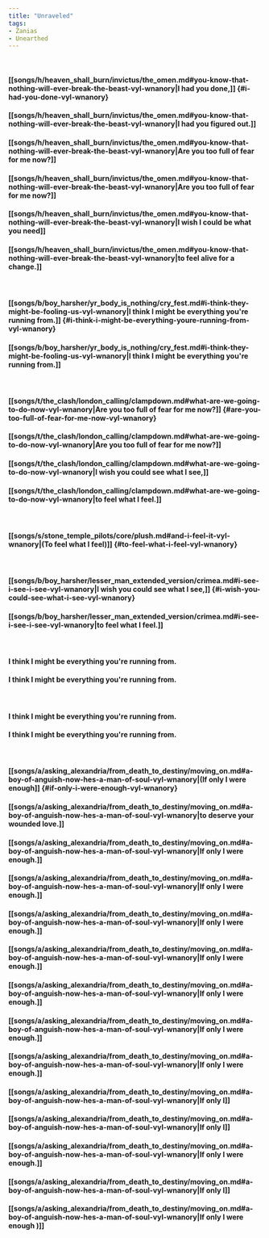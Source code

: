 ```yaml
---
title: "Unraveled"
tags:
- Zanias
- Unearthed
---
```

&nbsp;
#### [[songs/h/heaven_shall_burn/invictus/the_omen.md#you-know-that-nothing-will-ever-break-the-beast-vyl-wnanory|I had you done,]] {#i-had-you-done-vyl-wnanory}
#### [[songs/h/heaven_shall_burn/invictus/the_omen.md#you-know-that-nothing-will-ever-break-the-beast-vyl-wnanory|I had you figured out.]]
#### [[songs/h/heaven_shall_burn/invictus/the_omen.md#you-know-that-nothing-will-ever-break-the-beast-vyl-wnanory|Are you too full of fear for me now?]]
#### [[songs/h/heaven_shall_burn/invictus/the_omen.md#you-know-that-nothing-will-ever-break-the-beast-vyl-wnanory|Are you too full of fear for me now?]]
#### [[songs/h/heaven_shall_burn/invictus/the_omen.md#you-know-that-nothing-will-ever-break-the-beast-vyl-wnanory|I wish I could be what you need]]
#### [[songs/h/heaven_shall_burn/invictus/the_omen.md#you-know-that-nothing-will-ever-break-the-beast-vyl-wnanory|to feel alive for a change.]]
&nbsp;
#### [[songs/b/boy_harsher/yr_body_is_nothing/cry_fest.md#i-think-they-might-be-fooling-us-vyl-wnanory|I think I might be everything you're running from.]] {#i-think-i-might-be-everything-youre-running-from-vyl-wnanory}
#### [[songs/b/boy_harsher/yr_body_is_nothing/cry_fest.md#i-think-they-might-be-fooling-us-vyl-wnanory|I think I might be everything you're running from.]]
&nbsp;
#### [[songs/t/the_clash/london_calling/clampdown.md#what-are-we-going-to-do-now-vyl-wnanory|Are you too full of fear for me now?]] {#are-you-too-full-of-fear-for-me-now-vyl-wnanory}
#### [[songs/t/the_clash/london_calling/clampdown.md#what-are-we-going-to-do-now-vyl-wnanory|Are you too full of fear for me now?]]
#### [[songs/t/the_clash/london_calling/clampdown.md#what-are-we-going-to-do-now-vyl-wnanory|I wish you could see what I see,]]
#### [[songs/t/the_clash/london_calling/clampdown.md#what-are-we-going-to-do-now-vyl-wnanory|to feel what I feel.]]
&nbsp;
#### [[songs/s/stone_temple_pilots/core/plush.md#and-i-feel-it-vyl-wnanory|(To feel what I feel)]] {#to-feel-what-i-feel-vyl-wnanory}
&nbsp;
#### [[songs/b/boy_harsher/lesser_man_extended_version/crimea.md#i-see-i-see-i-see-vyl-wnanory|I wish you could see what I see,]] {#i-wish-you-could-see-what-i-see-vyl-wnanory}
#### [[songs/b/boy_harsher/lesser_man_extended_version/crimea.md#i-see-i-see-i-see-vyl-wnanory|to feel what I feel.]]
&nbsp;
#### I think I might be everything you're running from.
#### I think I might be everything you're running from.
&nbsp;
#### I think I might be everything you're running from.
#### I think I might be everything you're running from.
&nbsp;
#### [[songs/a/asking_alexandria/from_death_to_destiny/moving_on.md#a-boy-of-anguish-now-hes-a-man-of-soul-vyl-wnanory|(If only I were enough]] {#if-only-i-were-enough-vyl-wnanory}
#### [[songs/a/asking_alexandria/from_death_to_destiny/moving_on.md#a-boy-of-anguish-now-hes-a-man-of-soul-vyl-wnanory|to deserve your wounded love.]]
#### [[songs/a/asking_alexandria/from_death_to_destiny/moving_on.md#a-boy-of-anguish-now-hes-a-man-of-soul-vyl-wnanory|If only I were enough.]]
#### [[songs/a/asking_alexandria/from_death_to_destiny/moving_on.md#a-boy-of-anguish-now-hes-a-man-of-soul-vyl-wnanory|If only I were enough.]]
#### [[songs/a/asking_alexandria/from_death_to_destiny/moving_on.md#a-boy-of-anguish-now-hes-a-man-of-soul-vyl-wnanory|If only I were enough.]]
#### [[songs/a/asking_alexandria/from_death_to_destiny/moving_on.md#a-boy-of-anguish-now-hes-a-man-of-soul-vyl-wnanory|If only I were enough.]]
#### [[songs/a/asking_alexandria/from_death_to_destiny/moving_on.md#a-boy-of-anguish-now-hes-a-man-of-soul-vyl-wnanory|If only I were enough.]]
#### [[songs/a/asking_alexandria/from_death_to_destiny/moving_on.md#a-boy-of-anguish-now-hes-a-man-of-soul-vyl-wnanory|If only I were enough.]]
#### [[songs/a/asking_alexandria/from_death_to_destiny/moving_on.md#a-boy-of-anguish-now-hes-a-man-of-soul-vyl-wnanory|If only I were enough.]]
#### [[songs/a/asking_alexandria/from_death_to_destiny/moving_on.md#a-boy-of-anguish-now-hes-a-man-of-soul-vyl-wnanory|If only I]]
#### [[songs/a/asking_alexandria/from_death_to_destiny/moving_on.md#a-boy-of-anguish-now-hes-a-man-of-soul-vyl-wnanory|If only I]]
#### [[songs/a/asking_alexandria/from_death_to_destiny/moving_on.md#a-boy-of-anguish-now-hes-a-man-of-soul-vyl-wnanory|If only I were enough.]]
#### [[songs/a/asking_alexandria/from_death_to_destiny/moving_on.md#a-boy-of-anguish-now-hes-a-man-of-soul-vyl-wnanory|If only I]]
#### [[songs/a/asking_alexandria/from_death_to_destiny/moving_on.md#a-boy-of-anguish-now-hes-a-man-of-soul-vyl-wnanory|If only I were enough )]]
